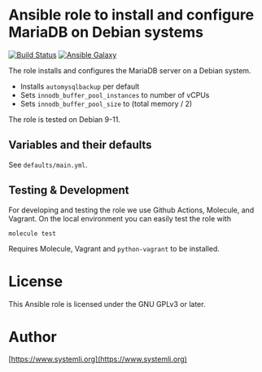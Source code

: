# Ansible role to install and configure MariaDB on Debian systems

[![Build Status](https://github.com/systemli/ansible-role-mariadb/workflows/Integration/badge.svg?branch=master)](https://github.com/systemli/ansible-role-mariadb/actions?query=workflow%3AIntegration)
[![Ansible Galaxy](http://img.shields.io/badge/ansible--galaxy-mariadb-blue.svg)](https://galaxy.ansible.com/systemli/mariadb/)

The role installs and configures the MariaDB server on a Debian system.

* Installs `automysqlbackup` per default
* Sets `innodb_buffer_pool_instances` to number of vCPUs
* Sets `innodb_buffer_pool_size` to (total memory / 2)

The role is tested on Debian 9-11.

## Variables and their defaults

See `defaults/main.yml`.

## Testing & Development

For developing and testing the role we use Github Actions, Molecule, and Vagrant. On the local environment you can easily test the role with

```
molecule test
```

Requires Molecule, Vagrant and `python-vagrant` to be installed. 

# License

This Ansible role is licensed under the GNU GPLv3 or later.

# Author

[https://www.systemli.org](https://www.systemli.org)
